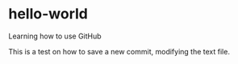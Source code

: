 # hello-world
Learning how to use GitHub

This is a test on how to save a new commit, modifying the text file.
